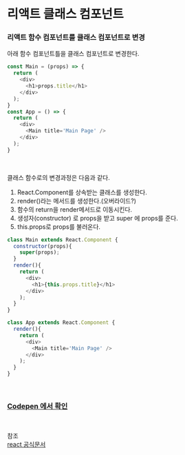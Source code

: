 # 리액트 클래스 컴포넌트

### 리액트 함수 컴포넌트를 클래스 컴포넌트로 변경
아래 함수 컴포넌트틀을 클래스 컴포넌트로 변경한다.
```javascript
const Main = (props) => {
  return (
    <div>
      <h1>props.title</h1>
    </div>
  );  
}
const App = () => {
  return (
    <div>
      <Main title='Main Page' />
    </div>
  );
}
```

<br>

클래스 함수로의 변경과정은 다음과 같다.
1. React.Component를 상속받는 클래스를 생성한다.
2. render()라는 메서드를 생성한다.(오버라이드?)
3. 함수의 return을 render메서드로 이동시킨다.
4. 생성자(constructor) 로 props을 받고 super 에 props를 준다.
5. this.props로 props를 불러온다.
```javascript
class Main extends React.Component {
  constructor(props){
    super(props);
  }
  render(){
    return (
      <div>
        <h1>{this.props.title}</h1>
      </div>
    );
  }
}

class App extends React.Component {
  render(){
    return (
      <div>
        <Main title='Main Page' />
      </div>
    );
  }
}
```

<br>

### [Codepen 에서 확인](https://codepen.io/parknamsu/pen/qBXjKzV)

<br>

참조<br>
[react 공식문서](https://ko.reactjs.org/docs/state-and-lifecycle.html)
